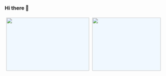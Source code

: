 ### Hi there 👋


<div class="stats_box" style="width:100%; box-sizing:border-box;">
  <a href="https://github.com/anuraghazra/github-readme-stats" style="display:inline-block; box-sizing:border-box; margin:5px 1%; width:52.5%; height:170px; background-color: aliceblue; float:left;">
    <img id="github_stats" src="https://github-readme-stats.vercel.app/api?username=TaegyuHan&theme=dark&show_icons=true&include_all_commits=true&count_private=true" style="width: 100%;"/>
  </a>
  <a href="https://github.com/anuraghazra/github-readme-stats" style="display:inline-block; box-sizing:border-box; margin:5px 1%; width:43.5%; height: 170px; background-color: aliceblue; float:right;">
    <img id="github_used_languages"src="https://github-readme-stats.vercel.app/api/top-langs/?username=TaegyuHan&hide=jupyter%20notebook&layout=compact&theme=dark" style="width: 100%;"/>
  </a>
</div>
